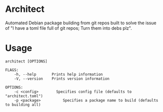 # Architect

Automated Debian package building from git repos built to solve
the issue of "I have a toml file full of git repos; Turn them into debs plz".

# Usage
```
architect [OPTIONS]

FLAGS:
    -h, --help       Prints help information
    -V, --version    Prints version information

OPTIONS:
    -c <config>        Specifies config file (defaults to "architect.toml")
    -p <package>          Specifies a package name to build (defaults to building all)
```

